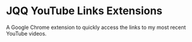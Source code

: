 # JQQ YouTube Links Extensions

A Google Chrome extension to quickly access the links to my most recent YouTube videos.

